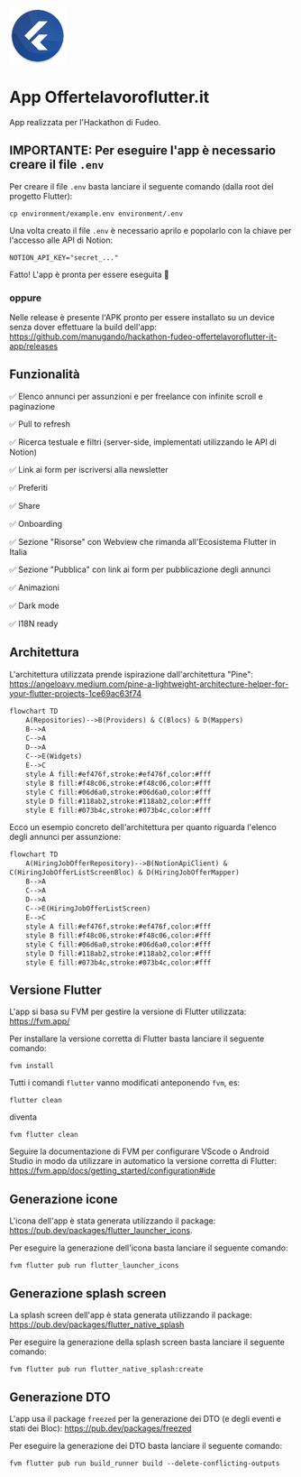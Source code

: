 <img src="/offertelavoroflutter_app/launcher_icon/android.png" height="100px">

# App Offertelavoroflutter.it
App realizzata per l'Hackathon di Fudeo.

## IMPORTANTE: Per eseguire l'app è necessario creare il file `.env`
Per creare il file `.env` basta lanciare il seguente comando (dalla root del progetto Flutter):

    cp environment/example.env environment/.env

Una volta creato il file `.env` è necessario aprilo e popolarlo con la chiave per l'accesso alle API di Notion:

    NOTION_API_KEY="secret_..."

Fatto! L'app è pronta per essere eseguita 🚀

### oppure

Nelle release è presente l'APK pronto per essere installato su un device senza dover effettuare la build dell'app: https://github.com/manugando/hackathon-fudeo-offertelavoroflutter-it-app/releases

## Funzionalità

✅ Elenco annunci per assunzioni e per freelance con infinite scroll e paginazione

✅ Pull to refresh

✅ Ricerca testuale e filtri (server-side, implementati utilizzando le API di Notion)

✅ Link ai form per iscriversi alla newsletter

✅ Preferiti

✅ Share

✅ Onboarding

✅ Sezione "Risorse" con Webview che rimanda all'Ecosistema Flutter in Italia

✅ Sezione "Pubblica" con link ai form per pubblicazione degli annunci

✅ Animazioni

✅ Dark mode

✅ I18N ready

## Architettura
L'architettura utilizzata prende ispirazione dall'architettura "Pine": https://angeloavv.medium.com/pine-a-lightweight-architecture-helper-for-your-flutter-projects-1ce69ac63f74

```mermaid
flowchart TD
    A(Repositories)-->B(Providers) & C(Blocs) & D(Mappers)
    B-->A
    C-->A
    D-->A
    C-->E(Widgets)
    E-->C
    style A fill:#ef476f,stroke:#ef476f,color:#fff
    style B fill:#f48c06,stroke:#f48c06,color:#fff
    style C fill:#06d6a0,stroke:#06d6a0,color:#fff
    style D fill:#118ab2,stroke:#118ab2,color:#fff
    style E fill:#073b4c,stroke:#073b4c,color:#fff
```

Ecco un esempio concreto dell'architettura per quanto riguarda l'elenco degli annunci per assunzione:

```mermaid
flowchart TD
    A(HiringJobOfferRepository)-->B(NotionApiClient) & C(HiringJobOfferListScreenBloc) & D(HiringJobOfferMapper)
    B-->A
    C-->A
    D-->A
    C-->E(HiringJobOfferListScreen)
    E-->C
    style A fill:#ef476f,stroke:#ef476f,color:#fff
    style B fill:#f48c06,stroke:#f48c06,color:#fff
    style C fill:#06d6a0,stroke:#06d6a0,color:#fff
    style D fill:#118ab2,stroke:#118ab2,color:#fff
    style E fill:#073b4c,stroke:#073b4c,color:#fff
```


## Versione Flutter
L'app si basa su FVM per gestire la versione di Flutter utilizzata:
https://fvm.app/

Per installare la versione corretta di Flutter basta lanciare il seguente comando:

    fvm install

Tutti i comandi `flutter` vanno modificati anteponendo `fvm`, es:

    flutter clean

diventa

    fvm flutter clean

Seguire la documentazione di FVM per configurare VScode o Android Studio in modo da utilizzare in automatico la versione corretta di Flutter: https://fvm.app/docs/getting_started/configuration#ide


## Generazione icone
L'icona dell'app è stata generata utilizzando il package: https://pub.dev/packages/flutter_launcher_icons. 

Per eseguire la generazione dell'icona basta lanciare il seguente comando:

    fvm flutter pub run flutter_launcher_icons

## Generazione splash screen
La splash screen dell'app è stata generata utilizzando il package: https://pub.dev/packages/flutter_native_splash

Per eseguire la generazione della splash screen basta lanciare il seguente comando:

    fvm flutter pub run flutter_native_splash:create

## Generazione DTO
L'app usa il package `freezed` per la generazione dei DTO (e degli eventi e stati dei Bloc): https://pub.dev/packages/freezed

Per eseguire la generazione dei DTO basta lanciare il seguente comando:

    fvm flutter pub run build_runner build --delete-conflicting-outputs
